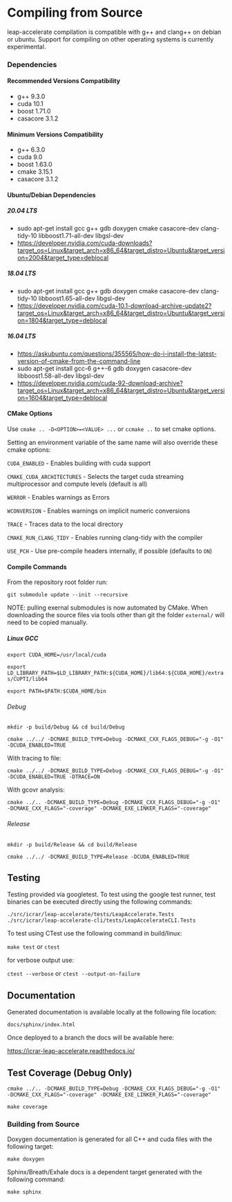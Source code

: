 # Compiling from Source

leap-accelerate compilation is compatible with g++ and clang++ on debian or ubuntu. Support for compiling on other operating systems is currently experimental.

### Dependencies

#### Recommended Versions Compatibility

* g++ 9.3.0
* cuda 10.1
* boost 1.71.0
* casacore 3.1.2

#### Minimum Versions Compatibility

* g++ 6.3.0
* cuda 9.0
* boost 1.63.0
* cmake 3.15.1
* casacore 3.1.2

#### Ubuntu/Debian Dependencies

##### 20.04 LTS

* sudo apt-get install gcc g++ gdb doxygen cmake casacore-dev clang-tidy-10 libboost1.71-all-dev libgsl-dev
* https://developer.nvidia.com/cuda-downloads?target_os=Linux&target_arch=x86_64&target_distro=Ubuntu&target_version=2004&target_type=deblocal

##### 18.04 LTS

* sudo apt-get install gcc g++ gdb doxygen cmake casacore-dev clang-tidy-10 libboost1.65-all-dev libgsl-dev
* https://developer.nvidia.com/cuda-10.1-download-archive-update2?target_os=Linux&target_arch=x86_64&target_distro=Ubuntu&target_version=1804&target_type=deblocal

##### 16.04 LTS

* https://askubuntu.com/questions/355565/how-do-i-install-the-latest-version-of-cmake-from-the-command-line
* sudo apt-get install gcc-6 g++-6 gdb doxygen casacore-dev libboost1.58-all-dev libgsl-dev
* https://developer.nvidia.com/cuda-92-download-archive?target_os=Linux&target_arch=x86_64&target_distro=Ubuntu&target_version=1604&target_type=deblocal

#### CMake Options

Use `cmake .. -D<OPTION>=<VALUE> ...` or `ccmake ..` to set cmake options.

Setting an environment variable of the same name will also override these cmake options:

`CUDA_ENABLED` - Enables building with cuda support

`CMAKE_CUDA_ARCHITECTURES` - Selects the target cuda streaming multiprocessor and compute levels (default is all)

`WERROR` - Enables warnings as Errors

`WCONVERSION` - Enables warnings on implicit numeric conversions

`TRACE` - Traces data to the local directory

`CMAKE_RUN_CLANG_TIDY` - Enables running clang-tidy with the compiler

`USE_PCH` - Use pre-compile headers internally, if possible (defaults to `ON`)

#### Compile Commands

From the repository root folder run:

`git submodule update --init --recursive`

NOTE: pulling exernal submodules is now automated by CMake. When downloading the source files via tools other than git the folder `external/` will need to be copied manually.

##### Linux GCC

`export CUDA_HOME=/usr/local/cuda`

`export LD_LIBRARY_PATH=$LD_LIBRARY_PATH:${CUDA_HOME}/lib64:${CUDA_HOME}/extras/CUPTI/lib64`

`export PATH=$PATH:$CUDA_HOME/bin`

###### Debug

`mkdir -p build/Debug && cd build/Debug`

`cmake ../../ -DCMAKE_BUILD_TYPE=Debug -DCMAKE_CXX_FLAGS_DEBUG="-g -O1" -DCUDA_ENABLED=TRUE`

With tracing to file:

`cmake ../../ -DCMAKE_BUILD_TYPE=Debug -DCMAKE_CXX_FLAGS_DEBUG="-g -O1" -DCUDA_ENABLED=TRUE -DTRACE=ON`

With gcovr analysis:

`cmake ../.. -DCMAKE_BUILD_TYPE=Debug -DCMAKE_CXX_FLAGS_DEBUG="-g -O1" -DCMAKE_CXX_FLAGS="-coverage" -DCMAKE_EXE_LINKER_FLAGS="-coverage"`

###### Release

`mkdir -p build/Release && cd build/Release`

`cmake ../../ -DCMAKE_BUILD_TYPE=Release -DCUDA_ENABLED=TRUE`

## Testing

Testing provided via googletest. To test using the google test runner, test binaries can be executed directly using the following commands:

`./src/icrar/leap-accelerate/tests/LeapAccelerate.Tests`
`./src/icrar/leap-accelerate-cli/tests/LeapAccelerateCLI.Tests`

To test using CTest use the following command in build/linux:

`make test` or `ctest`

for verbose output use:

`ctest --verbose` or `ctest --output-on-failure`

## Documentation

Generated documentation is available locally at the following file location:

`docs/sphinx/index.html`

Once deployed to a branch the docs will be available here:

https://icrar-leap-accelerate.readthedocs.io/

## Test Coverage (Debug Only)

`cmake ../.. -DCMAKE_BUILD_TYPE=Debug -DCMAKE_CXX_FLAGS_DEBUG="-g -O1" -DCMAKE_CXX_FLAGS="-coverage" -DCMAKE_EXE_LINKER_FLAGS="-coverage"`

`make coverage`

### Building from Source

Doxygen documentation is generated for all C++ and cuda files with the following target:

`make doxygen`

Sphinx/Breath/Exhale docs is a dependent target generated with the following command:

`make sphinx`
